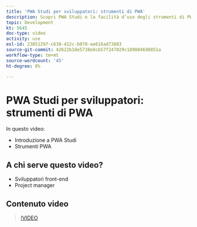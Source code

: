 ```yaml
---
title: 'PWA Studi per sviluppatori: strumenti di PWA'
description: Scopri PWA Studi e la facilità d’uso degli strumenti di PWA Studi.
topic: Development
kt: 5645
doc-type: video
activity: use
exl-id: 23851297-c638-412c-b070-ae616ad73883
source-git-commit: 42622b18e5738e8cb57f247029c189884698851a
workflow-type: tm+mt
source-wordcount: '45'
ht-degree: 0%

---
```


# PWA Studi per sviluppatori: strumenti di PWA

In questo video:

- Introduzione a PWA Studi
- Strumenti PWA

## A chi serve questo video?

- Sviluppatori front-end
- Project manager

## Contenuto video

>[!VIDEO](https://video.tv.adobe.com/v/35716?quality=12&learn=on)
